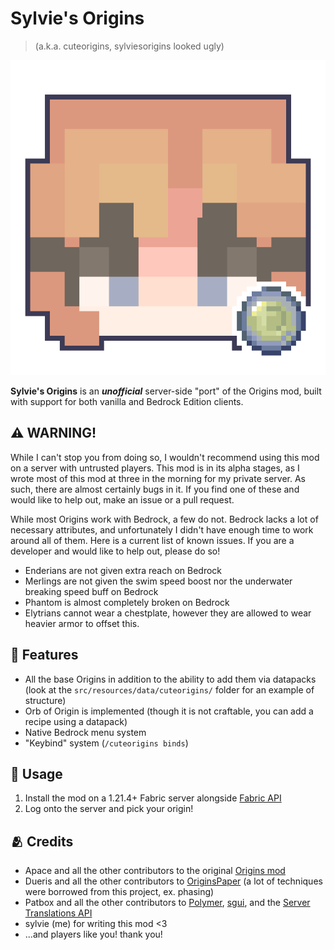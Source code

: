 # Sylvie's Origins

> (a.k.a. cuteorigins, sylviesorigins looked ugly)

![A composite image of the mod creator's skin, alongside the logo of the original Origins mod](src/main/resources/assets/cuteorigins/icon.png)

**Sylvie's Origins** is an ***unofficial*** server-side "port" of the Origins mod, built with support for both vanilla and Bedrock Edition clients.

## ⚠️ WARNING!

While I can't stop you from doing so, I wouldn't recommend using this mod on a server with untrusted players. This mod is in its alpha stages, as I wrote most of this mod at three in the morning for my private server. As such, there are almost certainly bugs in it. If you find one of these and would like to help out, make an issue or a pull request.

While most Origins work with Bedrock, a few do not. Bedrock lacks a lot of necessary attributes, and unfortunately I didn't have enough time to work around all of them. Here is a current list of known issues. If you are a developer and would like to help out, please do so!

- Enderians are not given extra reach on Bedrock
- Merlings are not given the swim speed boost nor the underwater breaking speed buff on Bedrock
- Phantom is almost completely broken on Bedrock
- Elytrians cannot wear a chestplate, however they are allowed to wear heavier armor to offset this.

## 📝 Features

- All the base Origins in addition to the ability to add them via datapacks (look at the `src/resources/data/cuteorigins/` folder for an example of structure)
- Orb of Origin is implemented (though it is not craftable, you can add a recipe using a datapack)
- Native Bedrock menu system
- "Keybind" system (`/cuteorigins binds`)

## 🔨 Usage

1. Install the mod on a 1.21.4+ Fabric server alongside [Fabric API](https://modrinth.com/mod/fabric-api)
2. Log onto the server and pick your origin!

## 🫂 Credits

- Apace and all the other contributors to the original [Origins mod](https://www.curseforge.com/minecraft/mc-mods/origins)
- Dueris and all the other contributors to [OriginsPaper](https://modrinth.com/plugin/originspaper) (a lot of techniques were borrowed from this project, ex. phasing)
- Patbox and all the other contributors to [Polymer](https://modrinth.com/mod/polymer), [sgui](https://github.com/Patbox/sgui), and the [Server Translations API](https://github.com/NucleoidMC/Server-Translations)
- sylvie (me) for writing this mod <3
- ...and players like you! thank you!
